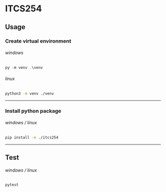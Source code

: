 # ITCS254

## Usage

### Create virtual environment

###### windows

```powershell
py -m venv .\venv
```

###### linux

```bash
python3 -m venv ./venv
```

---

### Install python package

###### windows / linux

```bash
pip install -e ./itcs254
```

---

## Test

###### windows / linux

```bash
pytest
```
